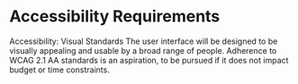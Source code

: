 # Accessibility Requirements
Accessibility: Visual Standards
The user interface will be designed to be visually appealing and usable by a broad range of people. Adherence to WCAG 2.1 AA standards is an aspiration, to be pursued if it does not impact budget or time constraints.
